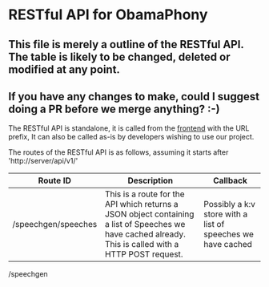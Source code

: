 RESTful API for ObamaPhony
==========================

## This file is merely a outline of the RESTful API. The table is likely to be changed, deleted or modified at any point.
## If you have any changes to make, could I suggest doing a PR before we merge anything? :-)

The RESTful API is standalone, it is called from the [frontend](https://github.com/ObamaPhony/frontend) with the URL prefix,
It can also be called as-is by developers wishing to use our project.

The routes of the RESTful API is as follows, assuming it starts after 'http://server/api/v1/'

Route ID|Description|Callback
--------|-----------|--------
/speechgen/speeches|This is a route for the API which returns a JSON object containing a list of Speeches we have cached already. This is called with a HTTP POST request.|Possibly a k:v store with a list of speeches we have cached
/speechgen
